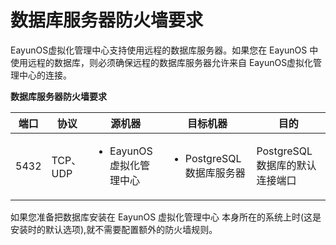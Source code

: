 # 数据库服务器防火墙要求

EayunOS虚拟化管理中心支持使用远程的数据库服务器。如果您在 EayunOS
中使用远程的数据库，则必须确保远程的数据库服务器允许来自
EayunOS虚拟化管理中心的连接。

**数据库服务器防火墙要求**

|端口|协议|源机器|目标机器|目的|
|----|----|------|--------|----|
|5432|TCP、UDP|<ul><li>EayunOS虚拟化管理中心</li></ul>|<ul><li>PostgreSQL 数据库服务器</li></ul>|PostgreSQL 数据库的默认连接端口|

如果您准备把数据库安装在 EayunOS 虚拟化管理中心 本身所在的系统上时(这是安装时的默认选项),就不需要配置额外的防火墙规则。

